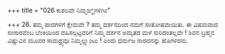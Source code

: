 +++
title = "026 ಕುಶಲವೇ ನಿಮ್ಮಙ್ಘ್ರಿಗಳಿಗಿಂ"

+++
26. ತಮ್ಮ ಪಾದಗಳಿಗೆ ಕ್ಷೇಮವೇ ? ತಮ್ಮ ದರ್ಶನದಿಂದ ನಮಗೆ ಸಂತೋಷವಾಯಿತು. ಈ ವಿಷಮವಾದ ಸಂಸಾರವೆಂಬ ಬೆಂಕಿಯಿಂದ ದಹಿಸಲ್ಪಟ್ಟವರಿಗೆ ನಿಮ್ಮ ದರ್ಶನ ಅಮೃತದ ಮಳೆ ಸುರಿದಂತಲ್ಲವೇ ! ಶಿವನ ಬ್ರಹ್ಮನ ವಿಷ್ಣುವಿನ ಮೂವರ ಸಾಮಥ್ರ್ಯವೂ ನಿಮ್ಮಲ್ಲ್ಲುಂಟು ! ಎಂದು ಧರ್ಮಜ ನಾರದನನ್ನು ಹೊಗಳಿದನು.
